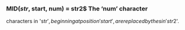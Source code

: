 

### MID$( str$, start, num) = str2$ The ‘num’ character

 characters in 'str$', beginning at position 'start', are replaced by the s in 'str2$'.